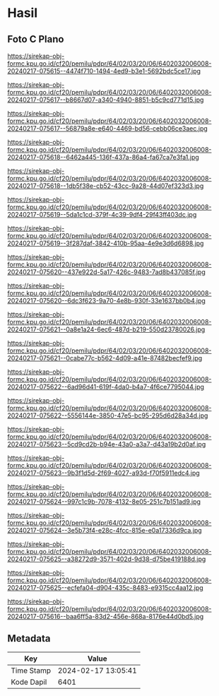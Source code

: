 # Hasil

## Foto C Plano

https://sirekap-obj-formc.kpu.go.id/cf20/pemilu/pdpr/64/02/03/20/06/6402032006008-20240217-075615--4474f710-1494-4ed9-b3e1-5692bdc5ce17.jpg

https://sirekap-obj-formc.kpu.go.id/cf20/pemilu/pdpr/64/02/03/20/06/6402032006008-20240217-075617--b8667d07-a340-4940-8851-b5c9cd771d15.jpg

https://sirekap-obj-formc.kpu.go.id/cf20/pemilu/pdpr/64/02/03/20/06/6402032006008-20240217-075617--56879a8e-e640-4469-bd56-cebb06ce3aec.jpg

https://sirekap-obj-formc.kpu.go.id/cf20/pemilu/pdpr/64/02/03/20/06/6402032006008-20240217-075618--6462a445-136f-437a-86a4-fa67ca7e3fa1.jpg

https://sirekap-obj-formc.kpu.go.id/cf20/pemilu/pdpr/64/02/03/20/06/6402032006008-20240217-075618--1db5f38e-cb52-43cc-9a28-44d07ef323d3.jpg

https://sirekap-obj-formc.kpu.go.id/cf20/pemilu/pdpr/64/02/03/20/06/6402032006008-20240217-075619--5da1c1cd-379f-4c39-9df4-29f43ff403dc.jpg

https://sirekap-obj-formc.kpu.go.id/cf20/pemilu/pdpr/64/02/03/20/06/6402032006008-20240217-075619--3f287daf-3842-410b-95aa-4e9e3d6d6898.jpg

https://sirekap-obj-formc.kpu.go.id/cf20/pemilu/pdpr/64/02/03/20/06/6402032006008-20240217-075620--437e922d-5a17-426c-9483-7ad8b437085f.jpg

https://sirekap-obj-formc.kpu.go.id/cf20/pemilu/pdpr/64/02/03/20/06/6402032006008-20240217-075620--6dc3f623-9a70-4e8b-930f-33e1637bb0b4.jpg

https://sirekap-obj-formc.kpu.go.id/cf20/pemilu/pdpr/64/02/03/20/06/6402032006008-20240217-075621--0a8e1a24-6ec6-487d-b219-550d23780026.jpg

https://sirekap-obj-formc.kpu.go.id/cf20/pemilu/pdpr/64/02/03/20/06/6402032006008-20240217-075621--0cabe77c-b562-4d09-a41e-87482becfef9.jpg

https://sirekap-obj-formc.kpu.go.id/cf20/pemilu/pdpr/64/02/03/20/06/6402032006008-20240217-075622--6ad96d41-619f-4da0-b4a7-4f6ce7795044.jpg

https://sirekap-obj-formc.kpu.go.id/cf20/pemilu/pdpr/64/02/03/20/06/6402032006008-20240217-075622--5556144e-3850-47e5-bc95-295d6d28a34d.jpg

https://sirekap-obj-formc.kpu.go.id/cf20/pemilu/pdpr/64/02/03/20/06/6402032006008-20240217-075623--5cd9cd2b-b94e-43a0-a3a7-d43a19b2d0af.jpg

https://sirekap-obj-formc.kpu.go.id/cf20/pemilu/pdpr/64/02/03/20/06/6402032006008-20240217-075623--9b3f1d5d-2f69-4027-a93d-f70f5911edc4.jpg

https://sirekap-obj-formc.kpu.go.id/cf20/pemilu/pdpr/64/02/03/20/06/6402032006008-20240217-075624--997c1c9b-7078-4132-8e05-251c7b151ad9.jpg

https://sirekap-obj-formc.kpu.go.id/cf20/pemilu/pdpr/64/02/03/20/06/6402032006008-20240217-075624--3e5b73f4-e28c-4fcc-815e-e0a17336d9ca.jpg

https://sirekap-obj-formc.kpu.go.id/cf20/pemilu/pdpr/64/02/03/20/06/6402032006008-20240217-075625--a38272d9-3571-402d-9d38-d75be419188d.jpg

https://sirekap-obj-formc.kpu.go.id/cf20/pemilu/pdpr/64/02/03/20/06/6402032006008-20240217-075625--ecfefa04-d904-435c-8483-e9315cc4aa12.jpg

https://sirekap-obj-formc.kpu.go.id/cf20/pemilu/pdpr/64/02/03/20/06/6402032006008-20240217-075616--baa6ff5a-83d2-456e-868a-8176e44d0bd5.jpg


## Metadata

| Key        | Value               |
| ---------- | ------------------- |
| Time Stamp | 2024-02-17 13:05:41 |
| Kode Dapil | 6401                |




